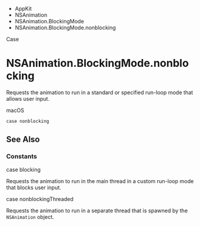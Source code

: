 

- AppKit
- NSAnimation
- NSAnimation.BlockingMode
-  NSAnimation.BlockingMode.nonblocking 

Case

# NSAnimation.BlockingMode.nonblocking

Requests the animation to run in a standard or specified run-loop mode that allows user input.

macOS

``` source
case nonblocking
```

## See Also

### Constants

case blocking

Requests the animation to run in the main thread in a custom run-loop mode that blocks user input.

case nonblockingThreaded

Requests the animation to run in a separate thread that is spawned by the `NSAnimation` object.

